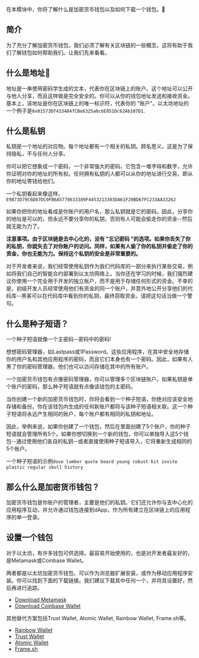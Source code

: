 在本模块中，你将了解什么是加密货币钱包以及如何下载一个钱包。🤔

## 简介

为了充分了解加密货币钱包，我们必须了解有关区块链的一些概念，这将有助于我们了解钱包如何帮助我们。让我们先来看看。

## 什么是地址🤨

地址是一串使用密码学生成的文本，代表你在区块链上的账户。这个地址可以公开与他人分享，而且这样做是完全安全的。你可以从你的钱包地址发送和接收资金。基本上，该地址是你在区块链上的唯一标识符，代表你的 "账户"。以太坊地址的一个例子是`0x01573Df433484fCBe6325a0c6E051Dc62Ab107D1`.

## 什么是私钥

私钥是一个地址的对应物。每个地址都有一个相关的私钥。顾名思义，这是为了保持隐私，不与任何人分享。

你可以把它想象成一个密码，一个非常强大的密码，它包含一堆字母和数字，允许你证明对你的地址的所有权。任何拥有私钥的人都可以从你的地址进行交易，即从你的地址寄钱给他们。

一个私钥看起来像这样。`E9873D79C6D87DC0FB6A5778633389F4453213303DA61F20BD67FC233AA33262`

如果你把你的地址看成是你账户的用户名，那么私钥就是它的密码。因此，分享你的地址是可以的，但永远不要分享你的私钥，否则有人可能会偷走你的资金--然后就无能为力了。

**注意事项。由于区块链是去中心化的，没有 "忘记密码 "的选项。如果你丢失了你的私钥，你就失去了对你账户的访问。同样，如果有人偷了你的私钥并偷走了你的资金，你也无能为力。保持这个私钥的安全是非常重要的。**

对于开发者来说，我们经常使用私钥作为我们代码库的一部分来执行某些交易，例如将我们自己的智能合约部署到以太坊网络上。当你还在学习的时候，我们强烈建议你使用一个完全用于开发的独立账户，而不是用于存储任何形式的资金。不幸的是，初级开发人员经常使用他们有资金的同一个账户，并意外地公开分享他们的代码库--黑客可以在代码库中看到你的私钥，最终窃取资金。请把这句话当做一个警句。

## 什么是种子短语？

一个种子短语就像一个主密码--密码中的密码!

想想密码管理器，如Lastpass或1Password。这些应用程序，在其中安全地存储你的用户名和其他应用程序的密码，而且它们本身也有一个密码。因此，如果有人黑了你的密码管理器，他们也可以访问存储在其中的所有账户。

一个加密货币钱包有点像密码管理器，你可以管理多个区块链账户。如果私钥是单个账户的密码，那么种子短语就有点像该钱包的主密码。

当你创建一个新的加密货币钱包时，你将会看到一个种子短语，你绝对应该安全地存储和备份。你在该钱包内生成的任何新账户都将与该种子短语相关联。这一个种子短语将永远产生相同的账户，每个账户都有相同的私钥和地址。

因此，举例来说，如果你创建了一个钱包，然后在里面创建了5个账户，你的种子短语就会管理所有5个。如果你想切换到一个新的钱包，你可以单独导入这5个钱包--通过使用他们各自的私钥--或者直接使用种子短语导入，它将重新生成相同的5个账户。

一个种子短语的示例`dove lumber quote board young robust kit invite plastic regular skull history`

## 那么什么是加密货币钱包？

加密货币钱包是你账户的管理者，主要是他们的私钥。它们还允许你与去中心化的应用程序互动，并允许通过钱包连接到dApp，作为所有建立在区块链上的应用程序的单一登录。

## 设置一个钱包

对于以太坊，有许多钱包可供选择。最容易开始使用的，也是对开发者最友好的，是Metamask或Coinbase Wallet。

两者都是以太坊加密货币钱包，可以作为浏览器扩展安装，或作为移动应用程序安装。你可以找到下面的下载链接。我们建议下载其中任何一个，并将其设置好，然后再进行追踪。

- [Download Metamask](https://metamask.io/download.html)
- [Download Coinbase Wallet](https://www.coinbase.com/wallet)

其他替代方案包括Trust Wallet, Atomic Wallet, Rainbow Wallet, Frame.sh等。

- [Rainbow Wallet](https://rainbow.me/)
- [Trust Wallet](https://trustwallet.com/)
- [Atomic Wallet](https://atomicwallet.io/)
- [Frame.sh](https://frame.sh/)